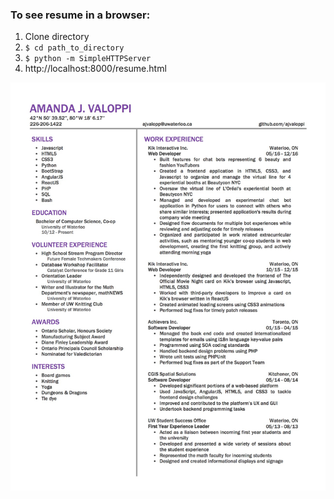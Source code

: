 ### To see resume in a browser:
1. Clone directory
2. `$ cd path_to_directory`
3. `$ python -m SimpleHTTPServer`
4. http://localhost:8000/resume.html

![resume](/resume.jpg?raw=true "My Resume")
